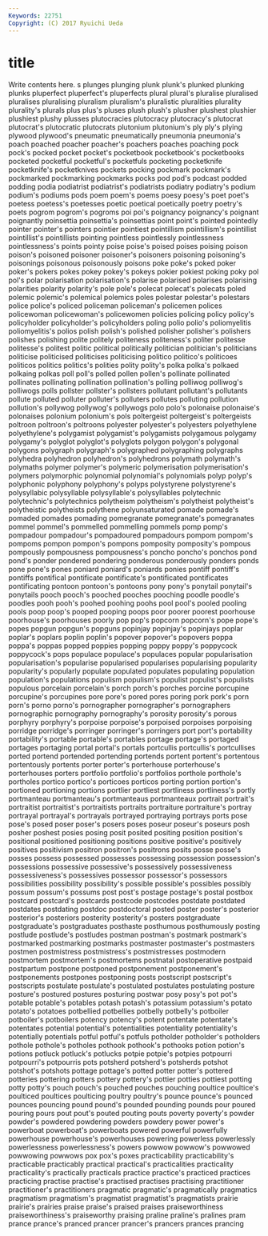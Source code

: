 ```yaml
---
Keywords: 22751 
Copyright: (C) 2017 Ryuichi Ueda
---
```


# title

Write contents here.
s plunges plunging plunk
plunk's plunked plunking plunks pluperfect pluperfect's pluperfects plural plural's pluralise
pluralised pluralises pluralising pluralism pluralism's pluralistic pluralities plurality plurality's plurals
plus plus's pluses plush plush's plusher plushest plushier plushiest plushy
plusses plutocracies plutocracy plutocracy's plutocrat plutocrat's plutocratic plutocrats plutonium plutonium's
ply ply's plying plywood plywood's pneumatic pneumatically pneumonia pneumonia's poach
poached poacher poacher's poachers poaches poaching pock pock's pocked pocket
pocket's pocketbook pocketbook's pocketbooks pocketed pocketful pocketful's pocketfuls pocketing pocketknife
pocketknife's pocketknives pockets pocking pockmark pockmark's pockmarked pockmarking pockmarks pocks
pod pod's podcast podded podding podia podiatrist podiatrist's podiatrists podiatry
podiatry's podium podium's podiums pods poem poem's poems poesy poesy's
poet poet's poetess poetess's poetesses poetic poetical poetically poetry poetry's
poets pogrom pogrom's pogroms poi poi's poignancy poignancy's poignant poignantly
poinsettia poinsettia's poinsettias point point's pointed pointedly pointer pointer's pointers
pointier pointiest pointillism pointillism's pointillist pointillist's pointillists pointing pointless pointlessly
pointlessness pointlessness's points pointy poise poise's poised poises poising poison
poison's poisoned poisoner poisoner's poisoners poisoning poisoning's poisonings poisonous poisonously
poisons poke poke's poked poker poker's pokers pokes pokey pokey's
pokeys pokier pokiest poking poky pol pol's polar polarisation polarisation's
polarise polarised polarises polarising polarities polarity polarity's pole pole's polecat
polecat's polecats poled polemic polemic's polemical polemics poles polestar polestar's
polestars police police's policed policeman policeman's policemen polices policewoman policewoman's
policewomen policies policing policy policy's policyholder policyholder's policyholders poling polio
polio's poliomyelitis poliomyelitis's polios polish polish's polished polisher polisher's polishers
polishes polishing polite politely politeness politeness's politer politesse politesse's politest
politic political politically politician politician's politicians politicise politicised politicises politicising
politico politico's politicoes politicos politics politics's polities polity polity's polka
polka's polkaed polkaing polkas poll poll's polled pollen pollen's pollinate
pollinated pollinates pollinating pollination pollination's polling polliwog polliwog's polliwogs polls
pollster pollster's pollsters pollutant pollutant's pollutants pollute polluted polluter polluter's
polluters pollutes polluting pollution pollution's pollywog pollywog's pollywogs polo polo's
polonaise polonaise's polonaises polonium polonium's pols poltergeist poltergeist's poltergeists poltroon
poltroon's poltroons polyester polyester's polyesters polyethylene polyethylene's polygamist polygamist's polygamists
polygamous polygamy polygamy's polyglot polyglot's polyglots polygon polygon's polygonal polygons
polygraph polygraph's polygraphed polygraphing polygraphs polyhedra polyhedron polyhedron's polyhedrons polymath
polymath's polymaths polymer polymer's polymeric polymerisation polymerisation's polymers polymorphic polynomial
polynomial's polynomials polyp polyp's polyphonic polyphony polyphony's polyps polystyrene polystyrene's
polysyllabic polysyllable polysyllable's polysyllables polytechnic polytechnic's polytechnics polytheism polytheism's polytheist
polytheist's polytheistic polytheists polythene polyunsaturated pomade pomade's pomaded pomades pomading
pomegranate pomegranate's pomegranates pommel pommel's pommelled pommelling pommels pomp pomp's
pompadour pompadour's pompadoured pompadours pompom pompom's pompoms pompon pompon's pompons
pomposity pomposity's pompous pompously pompousness pompousness's poncho poncho's ponchos pond
pond's ponder pondered pondering ponderous ponderously ponders ponds pone pone's
pones poniard poniard's poniards ponies pontiff pontiff's pontiffs pontifical pontificate
pontificate's pontificated pontificates pontificating pontoon pontoon's pontoons pony pony's ponytail
ponytail's ponytails pooch pooch's pooched pooches pooching poodle poodle's poodles
pooh pooh's poohed poohing poohs pool pool's pooled pooling pools
poop poop's pooped pooping poops poor poorer poorest poorhouse poorhouse's
poorhouses poorly pop pop's popcorn popcorn's pope pope's popes popgun
popgun's popguns popinjay popinjay's popinjays poplar poplar's poplars poplin poplin's
popover popover's popovers poppa poppa's poppas popped poppies popping poppy
poppy's poppycock poppycock's pops populace populace's populaces popular popularisation popularisation's
popularise popularised popularises popularising popularity popularity's popularly populate populated populates
populating population population's populations populism populism's populist populist's populists populous
porcelain porcelain's porch porch's porches porcine porcupine porcupine's porcupines pore
pore's pored pores poring pork pork's porn porn's porno porno's
pornographer pornographer's pornographers pornographic pornography pornography's porosity porosity's porous porphyry
porphyry's porpoise porpoise's porpoised porpoises porpoising porridge porridge's porringer porringer's
porringers port port's portability portability's portable portable's portables portage portage's
portaged portages portaging portal portal's portals portcullis portcullis's portcullises ported
portend portended portending portends portent portent's portentous portentously portents porter
porter's porterhouse porterhouse's porterhouses porters portfolio portfolio's portfolios porthole porthole's
portholes portico portico's porticoes porticos porting portion portion's portioned portioning
portions portlier portliest portliness portliness's portly portmanteau portmanteau's portmanteaus portmanteaux
portrait portrait's portraitist portraitist's portraitists portraits portraiture portraiture's portray portrayal
portrayal's portrayals portrayed portraying portrays ports pose pose's posed poser
poser's posers poses poseur poseur's poseurs posh posher poshest posies
posing posit posited positing position position's positional positioned positioning positions
positive positive's positively positives positivism positron positron's positrons posits posse
posse's posses possess possessed possesses possessing possession possession's possessions possessive
possessive's possessively possessiveness possessiveness's possessives possessor possessor's possessors possibilities possibility
possibility's possible possible's possibles possibly possum possum's possums post post's
postage postage's postal postbox postcard postcard's postcards postcode postcodes postdate
postdated postdates postdating postdoc postdoctoral posted poster poster's posterior posterior's
posteriors posterity posterity's posters postgraduate postgraduate's postgraduates posthaste posthumous posthumously
posting postlude postlude's postludes postman postman's postmark postmark's postmarked postmarking
postmarks postmaster postmaster's postmasters postmen postmistress postmistress's postmistresses postmodern postmortem
postmortem's postmortems postnatal postoperative postpaid postpartum postpone postponed postponement postponement's
postponements postpones postponing posts postscript postscript's postscripts postulate postulate's postulated
postulates postulating posture posture's postured postures posturing postwar posy posy's
pot pot's potable potable's potables potash potash's potassium potassium's potato
potato's potatoes potbellied potbellies potbelly potbelly's potboiler potboiler's potboilers potency
potency's potent potentate potentate's potentates potential potential's potentialities potentiality potentiality's
potentially potentials potful potful's potfuls potholder potholder's potholders pothole pothole's
potholes pothook pothook's pothooks potion potion's potions potluck potluck's potlucks
potpie potpie's potpies potpourri potpourri's potpourris pots potsherd potsherd's potsherds
potshot potshot's potshots pottage pottage's potted potter potter's pottered potteries
pottering potters pottery pottery's pottier potties pottiest potting potty potty's
pouch pouch's pouched pouches pouching poultice poultice's poulticed poultices poulticing
poultry poultry's pounce pounce's pounced pounces pouncing pound pound's pounded
pounding pounds pour poured pouring pours pout pout's pouted pouting
pouts poverty poverty's powder powder's powdered powdering powders powdery power
power's powerboat powerboat's powerboats powered powerful powerfully powerhouse powerhouse's powerhouses
powering powerless powerlessly powerlessness powerlessness's powers powwow powwow's powwowed powwowing
powwows pox pox's poxes practicability practicability's practicable practicably practical practical's
practicalities practicality practicality's practically practicals practice practice's practiced practices practicing
practise practise's practised practises practising practitioner practitioner's practitioners pragmatic pragmatic's
pragmatically pragmatics pragmatism pragmatism's pragmatist pragmatist's pragmatists prairie prairie's prairies
praise praise's praised praises praiseworthiness praiseworthiness's praiseworthy praising praline praline's
pralines pram prance prance's pranced prancer prancer's prancers prances prancing
